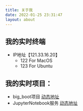 ```yaml
---
title: 关于我
date: 2022-01-25 23:31:47
layout: about
---
```


## 我的实时终端
- IP地址【121.33.16.20】 
  - 122 For MacOS 
  - 123 For Ubuntu

## 我的实时项目：
- big_boot项目 [动态地址](http://121.33.16.20:19000/big_boot/)
- JupyterNotebook服务 [动态地址](http://121.33.16.20:18999)
